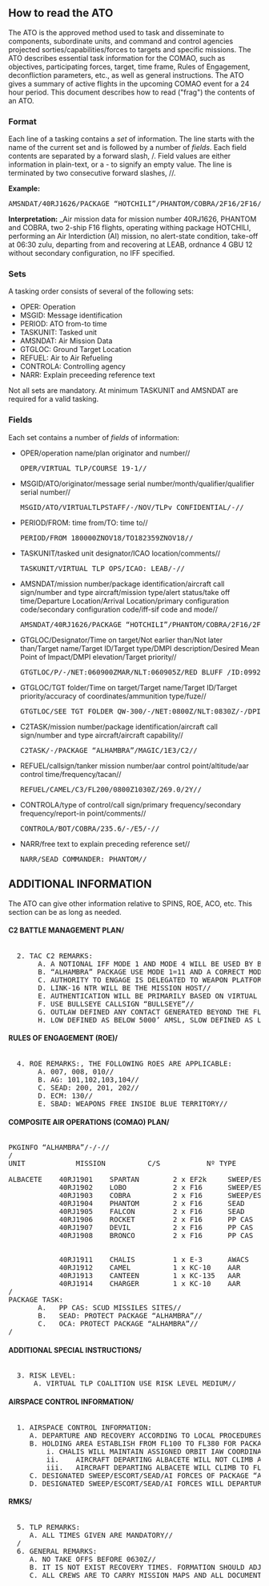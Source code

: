 ## How to read the ATO

The ATO is the approved method used to task and disseminate to components, subordinate units, and command and control agencies projected sorties/capabilities/forces to targets and specific missions.  The ATO describes essential task information for the COMAO, such as objectives, participating forces, target, time frame, Rules of Engagement, deconfliction parameters, etc., as well as general instructions. The ATO gives a summary of active flights in the upcoming COMAO event for a 24 hour period. This document describes how to read ("frag") the contents of an ATO.

### Format

Each line of a tasking contains a _set_ of information. The line starts with the name of the current set and is followed by a number of _fields_. Each field contents are separated by a forward slash, /. Field values are either information in plain-text, or a - to signify an empty value. The line is terminated by two consecutive forward slashes, //.

**Example:**

<pre>AMSNDAT/40RJ1626/PACKAGE “HOTCHILI”/PHANTOM/COBRA/2F16/2F16/AI/-/0630Z/DEPLOC:LEAB/ARRLOC:LEAB/4G12/-/-//</pre>

**Interpretation:** _Air mission data for mission number 40RJ1626, PHANTOM and COBRA, two 2-ship F16 flights, operating withing package HOTCHILI, performing an Air Interdiction (AI) mission, no alert-state condition, take-off at 06:30 zulu, departing from and recovering at LEAB, ordnance 4 GBU 12 without secondary configuration, no IFF specified.

### Sets

A tasking order consists of several of the following sets:

*   OPER: Operation
*   MSGID: Message identification
*   PERIOD: ATO from-to time
*   TASKUNIT: Tasked unit
*   AMSNDAT: Air Mission Data
*   GTGLOC: Ground Target Location
*   REFUEL: Air to Air Refueling
*   CONTROLA: Controlling agency
*   NARR: Explain preceeding  reference text

Not all sets are mandatory. At minimum TASKUNIT and AMSNDAT are required for a valid tasking.

### Fields

Each set contains a number of _fields_ of information:

*   OPER/operation name/plan originator and number//
       
    <pre>OPER/VIRTUAL TLP/COURSE 19-1//</pre>

*   MSGID/ATO/originator/message serial number/month/qualifier/qualifier serial number//

    <pre>MSGID/ATO/VIRTUALTLPSTAFF/-/NOV/TLPv CONFIDENTIAL/-//</pre>

*   PERIOD/FROM: time from/TO: time to//

    <pre>PERIOD/FROM 180000ZNOV18/TO182359ZNOV18//</pre> 

*   TASKUNIT/tasked unit designator/ICAO location/comments//
    
    <pre>TASKUNIT/VIRTUAL TLP OPS/ICAO: LEAB/-//</pre>

*   AMSNDAT/mission number/package identification/aircraft call sign/number and type aircraft/mission type/alert status/take off time/Departure Location/Arrival Location/primary configuration code/secondary configuration code/iff-sif code and mode//

    <pre>AMSNDAT/40RJ1626/PACKAGE “HOTCHILI”/PHANTOM/COBRA/2F16/2F16/AI/12H/0630Z/DEPLOC:LEAB/ARRLOC:LEAB/4G12/-/-//</pre>

*   GTGLOC/Designator/Time on target/Not earlier than/Not later than/Target name/Target ID/Target type/DMPI description/Desired Mean Point of Impact/DMPI elevation/Target priority//

    <pre>GTGTLOC/P/-/NET:060900ZMAR/NLT:060905Z/RED BLUFF /ID:0992-001/-/DISPERSAL AREAS/DMPID:400948.0N1221406.0W/-/-//</pre>
    
*   GTGLOC/TGT folder/Time on target/Target name/Target ID/Target priority/accuracy of coordinates/ammunition type/fuze//
    
    <pre>GTGTLOC/SEE TGT FOLDER QW-300/-/NET:0800Z/NLT:0830Z/-/DPI 1-13/PRIO GRADE 1/CDE1LOW/PGM/INSTANT//</pre>

*   C2TASK/mission number/package identification/aircraft call sign/number and type aircraft/aircraft capability//

    <pre>C2TASK/-/PACKAGE “ALHAMBRA”/MAGIC/1E3/C2//</pre>

*   REFUEL/callsign/tanker mission number/aar control point/altitude/aar control time/frequency/tacan// 
    
    <pre>REFUEL/CAMEL/C3/FL200/0800Z1030Z/269.0/2Y//</pre>
    
*   CONTROLA/type of control/call sign/primary frequency/secondary frequency/report-in point/comments//

    <pre>CONTROLA/BOT/COBRA/235.6/-/E5/-//</pre>
     
*   NARR/free text to explain preceding reference set//

    <pre>NARR/SEAD COMMANDER: PHANTOM//</pre>

## ADDITIONAL INFORMATION 
The ATO can give other information relative to SPINS, ROE, ACO, etc. This section can be as long as needed.

#### C2 BATTLE MANAGEMENT PLAN/
<pre> 
  2. TAC C2 REMARKS:
       A. A NOTIONAL IFF MODE 1 AND MODE 4 WILL BE USED BY BLUE FORCES//
       B. “ALHAMBRA” PACKAGE USE MODE 1=11 AND A CORRECT MODE 4//
       C. AUTHORITY TO ENGAGE IS DELEGATED TO WEAPON PLATFORMS//
       D. LINK-16 NTR WILL BE THE MISSION HOST//
       E. AUTHENTICATION WILL BE PRIMARILY BASED ON VIRTUAL TLP AMSL 1800//
       F. USE BULLSEYE CALLSIGN “BULLSEYE”//
       G. OUTLAW DEFINED ANY CONTACT GENERATED BEYOND THE FLOT//
       H. LOW DEFINED AS BELOW 5000’ AMSL, SLOW DEFINED AS LESS THAN 300KGS//
</pre>

#### RULES OF ENGAGEMENT (ROE)/
<pre> 
  4. ROE REMARKS:, THE FOLLOWING ROES ARE APPLICABLE:
       A. 007, 008, 010//
       B. AG: 101,102,103,104//
       C. SEAD: 200, 201, 202//
       D. ECM: 130//
       E. SBAD: WEAPONS FREE INSIDE BLUE TERRITORY//
</pre>

#### COMPOSITE AIR OPERATIONS (COMAO) PLAN/
<pre> 
PKGINFO “ALHAMBRA”/-/-//
/
UNIT	       	MISSION	      	 C/S	       Nº TYPE	       	REMARKS

ALBACETE	40RJ1901	SPARTAN	       2 x EF2k		SWEEP/ESCORT
	       	40RJ1902	LOBO	       2 x F16		SWEEP/ESCORT
	       	40RJ1903	COBRA	       2 x F16		SWEEP/ESCORT
	       	40RJ1904	PHANTOM	       2 x F16		SEAD
	       	40RJ1905	FALCON	       2 x F16		SEAD
	       	40RJ1906	ROCKET	       2 x F16		PP CAS
	       	40RJ1907	DEVIL	       2 x F16		PP CAS
	       	40RJ1908	BRONCO	       2 x F16		PP CAS
	       			
				
	       	40RJ1911	CHALIS	       1 x E-3		AWACS
	       	40RJ1912	CAMEL	       1 x KC-10	AAR
	       	40RJ1913	CANTEEN	       1 x KC-135	AAR
	       	40RJ1914	CHARGER	       1 x KC-10	AAR
/
PACKAGE TASK:
       A.	PP CAS: SCUD MISSILES SITES//
       B.	SEAD: PROTECT PACKAGE “ALHAMBRA”//
       C.	OCA: PROTECT PACKAGE “ALHAMBRA”//
/
</pre>


#### ADDITIONAL SPECIAL INSTRUCTIONS/
<pre> 
  3. RISK LEVEL:
      A. VIRTUAL TLP COALITION USE RISK LEVEL MEDIUM//
</pre>


#### AIRSPACE CONTROL INFORMATION/
<pre> 
  1. AIRSPACE CONTROL INFORMATION:
     A. DEPARTURE AND RECOVERY ACCORDING TO LOCAL PROCEDURES//
     B. HOLDING AREA ESTABLISH FROM FL100 TO FL380 FOR PACKAGE “ALHAMBRA”
         i.	CHALIS WILL MAINTAIN ASSIGNED ORBIT IAW COORDINATION BRIEF AT FL300//
         ii.	AIRCRAFT DEPARTING ALBACETE WILL NOT CLIMB ABOVE FL150 BEFORE WPT 2 IF THEY ARE GOING TO REFUEL WITH THE NORTHERN TANKER//
         iii.	AIRCRAFT DEPARTING ALBACETE WILL CLIMB TO FL210 MAXIMUM IF THEY ARE GOING TO REFUEL WITH THE SOUTHERN TANKER//
     C. DESIGNATED SWEEP/ESCORT/SEAD/AI FORCES OF PACKAGE “ALHAMBRA” USE SAME ROUTE FOR THE PUSH AT THE ASSIGNED ALTITUDE//
     D. DESIGNATED SWEEP/ESCORT/SEAD/AI FORCES WILL DEPARTURE VMC//
</pre>
#### RMKS/
<pre> 
  5. TLP REMARKS:
     A. ALL TIMES GIVEN ARE MANDATORY//
  /
  6. GENERAL REMARKS:
     A. NO TAKE OFFS BEFORE 0630Z//
     B. IT IS NOT EXIST RECOVERY TIMES. FORMATION SHOULD ADJUST 2NM TRAIL BETWEEN THEM AS MINIMUM.
     C. ALL CREWS ARE TO CARRY MISSION MAPS AND ALL DOCUMENTATION PROVIDED BY MC//
</pre>
